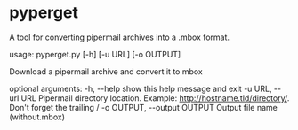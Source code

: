 # pyperget

A tool for converting pipermail archives into a .mbox format. 

usage: pyperget.py [-h] [-u URL] [-o OUTPUT]

Download a pipermail archive and convert it to mbox

optional arguments:
  -h, --help            show this help message and exit
  -u URL, --url URL     Pipermail directory location. Example:
                        http://hostname.tld/directory/. Don't forget the
                        trailing /
  -o OUTPUT, --output OUTPUT
                        Output file name (without.mbox)
